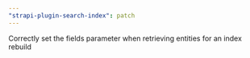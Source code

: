```yaml
---
"strapi-plugin-search-index": patch
---
```


Correctly set the fields parameter when retrieving entities for an index rebuild
